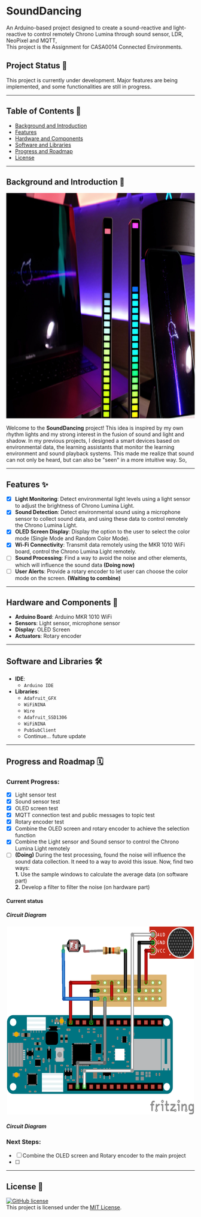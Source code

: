 # SoundDancing
  
An Arduino-based project designed to create a sound-reactive and light-reactive to control remotely Chrono Lumina through sound sensor, LDR, NeoPixel and MQTT,   
This project is the Assignment for CASA0014 Connected Environments. 

## Project Status 🚧

This project is currently under development. Major features are being implemented, and some functionalities are still in progress.

---

## Table of Contents 📂

- [Background and Introduction](#background-and-introduction)
- [Features](#features)
- [Hardware and Components](#hardware-and-components)
- [Software and Libraries](#software-and-libraries)
- [Progress and Roadmap](#progress-and-roadmap)
- [License](#license)

---

## Background and Introduction 🌟
<div align="center">
    <img src="./ReadMeSrc/img/light.jpg" alt="Light" width="600" height="600">
</div>
 
   
Welcome to the **SoundDancing** project! This idea is inspired by my own rhythm lights and my strong interest in the fusion of sound and light and shadow. In my previous projects, I designed a smart devices based on environmental data, the learning assistants that monitor the learning environment and sound playback systems. This made me realize that sound can not only be heard, but can also be "seen" in a more intuitive way. So,

---

## Features ✨

- [x] **Light Monitoring**: Detect environmental light levels using a light sensor to adjust the brightness of Chrono Lumina Light.
- [x] **Sound Detection**: Detect environmental sound using a microphone sensor to collect sound data, and using these data to control remotely the Chrono Lumina Light.
- [x] **OLED Screen Display**: Display the option to the user to select the color mode (Single Mode and Random Color Mode).
- [x] **Wi-Fi Connectivity**: Transmit data remotely using the MKR 1010 WiFi board, control the Chrono Lumina Light remotely.
- [ ] **Sound Processing**: Find a way to avoid the noise and other elements, which will influence the sound data **(Doing now)**
- [ ] **User Alerts**: Provide a rotary encoder to let user can choose the color mode on the screen. **(Waiting to combine)**

---

## Hardware and Components 🔧

- **Arduino Board**: Arduino MKR 1010 WiFi
- **Sensors**: Light sensor, microphone sensor
- **Display**: OLED Screen
- **Actuators**: Rotary encoder

---

## Software and Libraries 🛠

- **IDE**: 
    - `Arduino IDE`
- **Libraries**: 
    - `Adafruit_GFX` 
    - `WiFiNINA`
    - `Wire`
    - `Adafruit_SSD1306`
    - `WiFiNINA`
    - `PubSubClient`
    - Continue... future update
---

## Progress and Roadmap 🗓

### Current Progress:
- [x] Light sensor test
- [x] Sound sensor test
- [x] OLED screen test
- [x] MQTT connection test and public messages to topic test
- [x] Rotary encoder test
- [x] Combine the OLED screen and rotary encoder to achieve the selection function
- [x] Combine the Light sensor and Sound sensor to control the Chrono Lumina Light remotely
- [ ] **(Doing)** During the test processing, found the noise will influence the sound data collection. It need to a way to avoid this issue. Now, find two ways:   
**1.** Use the sample windows to calculate the average data  (on software part)   
**2.** Develop a filter to filter the noise (on hardware part)
#### Current status

##### Circuit Diagram
<div align="center">
<img src="./ReadMeSrc/img/cirult.png" alt="circuit" width="500" height="500">
</div>

##### Circuit Diagram

### Next Steps:

- [ ] Combine the OLED screen and Rotary encoder to the main project
- [ ]

---

## License 📜
[![GitHub license](https://img.shields.io/badge/license-MIT-blue.svg)](https://opensource.org/licenses/MIT)   
This project is licensed under the [MIT License](LICENSE).
